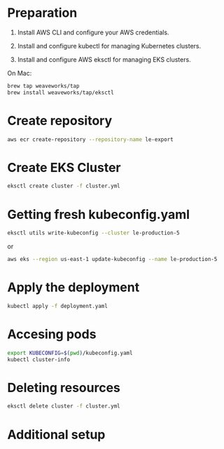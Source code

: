 # Preparation

1. Install AWS CLI and configure your AWS credentials.
2. Install and configure kubectl for managing Kubernetes clusters.

3. Install and configure AWS eksctl for managing EKS clusters.

On Mac:
```bash
brew tap weaveworks/tap
brew install weaveworks/tap/eksctl
```

# Create repository

```bash
aws ecr create-repository --repository-name le-export
```

# Create EKS Cluster

```bash
eksctl create cluster -f cluster.yml
```

# Getting fresh kubeconfig.yaml

```bash
eksctl utils write-kubeconfig --cluster le-production-5
```

or 

```bash
aws eks --region us-east-1 update-kubeconfig --name le-production-5
```

# Apply the deployment

```bash
kubectl apply -f deployment.yaml
```

# Accesing pods

```bash
export KUBECONFIG=$(pwd)/kubeconfig.yaml
kubectl cluster-info
```

# Deleting resources

```bash
eksctl delete cluster -f cluster.yml
```

# Additional setup

